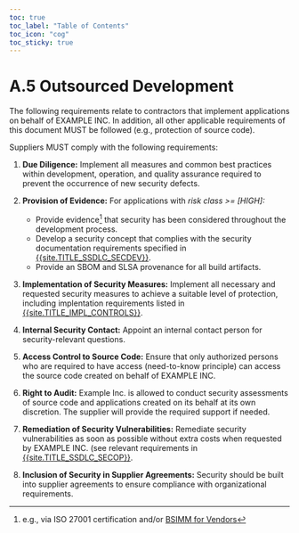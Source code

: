 ```yaml
---
toc: true
toc_label: "Table of Contents"
toc_icon: "cog"
toc_sticky: true
---
```

# A.5 Outsourced Development 

The following requirements relate to contractors that implement applications on behalf of EXAMPLE INC. In addition, all other applicable requirements of this document MUST be followed (e.g., protection of source code). 

Suppliers MUST comply with the following requirements:

1. **Due Diligence:** Implement all measures and common best practices within development, operation, and quality assurance required to prevent the occurrence of new security defects.

2. **Provision of Evidence:** For applications with *risk class >= [HIGH]:*  
   - Provide evidence[^1] that security has been considered throughout the development process.
   - Develop a security concept that complies with the security documentation requirements specified in [{{site.TITLE_SSDLC_SECDEV}}]({{site.URL_SSDLC_SECDEV}}).
    - Provide an SBOM and SLSA provenance for all build artifacts.

3. **Implementation of Security Measures:** Implement all necessary and requested security measures to achieve a suitable level of protection, including implentation requirements listed in [{{site.TITLE_IMPL_CONTROLS}}]({{site.URL_IMPL_CONTROLS}}).

4. **Internal Security Contact:** Appoint an internal contact person for security-relevant questions.

5. **Access Control to Source Code:** Ensure that only authorized persons who are required to have access (need-to-know principle) can access the source code created on behalf of EXAMPLE INC.

6. **Right to Audit:** Example Inc. is allowed to conduct security assessments of source code and applications created on its behalf at its own discretion. The supplier will provide the required support if needed.

7. **Remediation of Security Vulnerabilities:** Remediate security vulnerabilities as soon as possible without extra costs when requested by EXAMPLE INC. (see relevant requirements in [{{site.TITLE_SSDLC_SECOP}}]({{site.URL_SSDLC_SECOP}}).

8. **Inclusion of Security in Supplier Agreements:** Security should be built into supplier agreements to ensure compliance with organizational requirements.

[^1]: e.g., via ISO 27001 certification and/or [BSIMM for Vendors](https://www.bsimm.com/about/bsimm-for-vendors)
